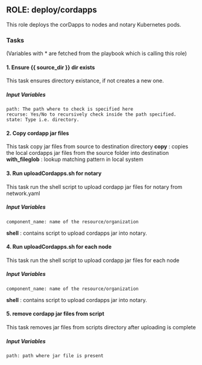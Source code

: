 [//]: # (##############################################################################################)
[//]: # (Copyright Accenture. All Rights Reserved.)
[//]: # (SPDX-License-Identifier: Apache-2.0)
[//]: # (##############################################################################################)

## ROLE: deploy/cordapps
This role deploys the corDapps to nodes and notary Kubernetes pods.

### Tasks
(Variables with * are fetched from the playbook which is calling this role)
#### 1. Ensure {{ source_dir }} dir exists
This task ensures directory existance, if not creates a new one.
##### Input Variables
  
    path: The path where to check is specified here
    recurse: Yes/No to recursively check inside the path specified.
    state: Type i.e. directory.

#### 2. Copy cordapp jar files
This task copy jar files from source to destination directory
**copy** : copies the local cordapps jar files from the source folder into destination
**with_fileglob** : lookup matching pattern in local system

#### 3. Run uploadCordapps.sh for notary
This task run the shell script to upload cordapp jar files for notary from network.yaml
##### Input Variables
    component_name: name of the resource/organization
**shell** : contains script to upload cordapps jar into notary.

#### 4. Run uploadCordapps.sh for each node
This task run the shell script to upload cordapp jar files for each node
##### Input Variables
    component_name: name of the resource/organization
**shell** : contains script to upload cordapps jar into notary.

#### 5. remove cordapp jar files from script
This task removes jar files from scripts directory after uploading is complete
##### Input Variables
    path: path where jar file is present
